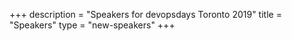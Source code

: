 +++
description = "Speakers for devopsdays Toronto 2019"
title = "Speakers"
type = "new-speakers"
+++